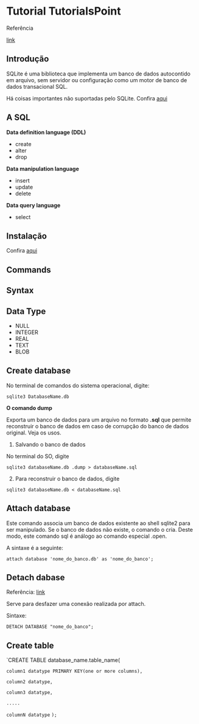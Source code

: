# Tutorial TutorialsPoint

Referência

[link](https://www.tutorialspoint.com/sqlite/)


## Introdução

SQLite é uma biblioteca que implementa um banco de dados autocontido em arquivo, sem servidor ou configuração como um motor de banco de dados transacional SQL.

Há coisas importantes não suportadas pelo SQLite.  Confira [aqui](https://www.tutorialspoint.com/sqlite/sqlite_overview.htm)


## A SQL

**Data definition language (DDL)**

- create
- alter
- drop

**Data manipulation language**
- insert
- update
- delete

**Data query language**
- select

## Instalação

Confira [aqui](https://www.tutorialspoint.com/sqlite/sqlite_installation.htm)

## Commands

## Syntax

## Data Type

- NULL
- INTEGER
- REAL
- TEXT
- BLOB

## Create database

No terminal de comandos do sistema operacional, digite:

`sqlite3 DatabaseName.db`


**O comando dump**

Exporta um banco de dados para um arquivo no formato **.sql** que permite reconstruir o banco de dados em caso de corrupção do banco de dados original.  Veja os usos.

1. Salvando o banco de dados

No terminal do SO, digite

`sqlite3 databaseName.db .dump > databaseName.sql`

2. Para reconstruir o banco de dados, digite

`sqlite3 databaseName.db < databaseName.sql`



## Attach database

Este comando associa um banco de dados existente ao shell sqlite2 para ser manipulado.  Se o banco de dados não existe, o comando o cria.  Deste modo, este comando sql é análogo ao comando especial .open.

A sintaxe é a seguinte:

`attach database 'nome_do_banco.db' as 'nome_do_banco'; `

## Detach dabase

Referência: [link](https://www.tutorialspoint.com/sqlite/sqlite_detach_database.htm)

Serve para desfazer uma conexão realizada por attach.

Sintaxe:

`DETACH DATABASE "nome_do_banco";`
## Create table

`CREATE TABLE database_name.table_name(

   `column1 datatype PRIMARY KEY(one or more columns),`
   
   `column2 datatype,`
   
   `column3 datatype,`
   
   `.....`
   
   `columnN datatype`
`);`
